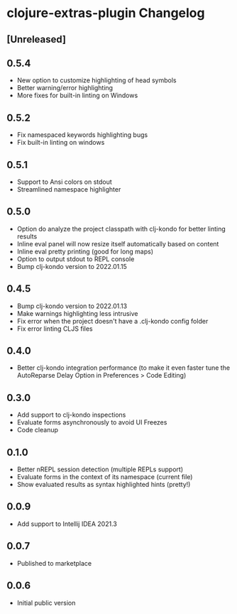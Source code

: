 # clojure-extras-plugin Changelog

## [Unreleased]

## 0.5.4
- New option to customize highlighting of head symbols
- Better warning/error highlighting
- More fixes for built-in linting on Windows

## 0.5.2
- Fix namespaced keywords highlighting bugs
- Fix built-in linting on windows

## 0.5.1

- Support to Ansi colors on stdout
- Streamlined namespace highlighter

## 0.5.0

- Option do analyze the project classpath with clj-kondo for better linting results
- Inline eval panel will now resize itself automatically based on content
- Inline eval pretty printing (good for long maps)
- Option to output stdout to REPL console
- Bump clj-kondo version to 2022.01.15

## 0.4.5

- Bump clj-kondo version to 2022.01.13
- Make warnings highlighting less intrusive
- Fix error when the project doesn't have a .clj-kondo config folder
- Fix error linting CLJS files

## 0.4.0

- Better clj-kondo integration performance (to make it even faster tune the AutoReparse Delay Option in Preferences > Code Editing)

## 0.3.0

- Add support to clj-kondo inspections
- Evaluate forms asynchronously to avoid UI Freezes
- Code cleanup

## 0.1.0

- Better nREPL session detection (multiple REPLs support)
- Evaluate forms in the context of its namespace (current file)
- Show evaluated results as syntax highlighted hints (pretty!)

## 0.0.9
- Add support to Intellij IDEA 2021.3

## 0.0.7
- Published to marketplace

## 0.0.6
- Initial public version
